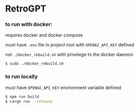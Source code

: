 # RetroGPT
### to run with docker:

requires docker and docker compose

must have `.env` file in project root with `OPENAI_API_KEY` defined

run `./docker_rebuild.sh` with privelege to the docker daemon

```bash
$ sudo ./docker_rebuild.sh
```

### to run locally

must have `OPENAI_API_KEY` environment variable defined

```bash
$ npm run build
$ cargo run --release
```
